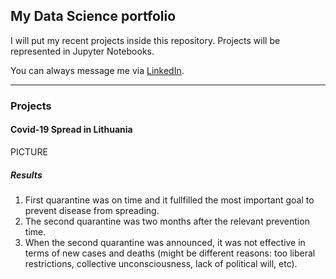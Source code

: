 ## My Data Science portfolio

I will put my recent projects inside this repository. Projects will be represented in Jupyter Notebooks.

You can always message me via [LinkedIn](https://www.linkedin.com/in/ovidijus-kuzminas).

---

### Projects

#### Covid-19 Spread in Lithuania

PICTURE

##### Results
1. First quarantine was on time and it fullfilled the most important goal to prevent disease from spreading.
2. The second quarantine was two months after the relevant prevention time.
3. When the second quarantine was announced, it was not effective in terms of new cases and deaths (might be different reasons: too liberal restrictions, collective unconsciousness, lack of political will, etc).
